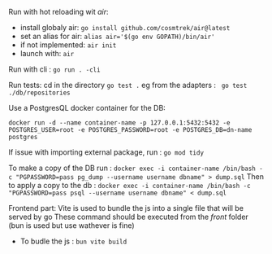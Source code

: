 Run with hot reloading wit *air*:
- install globaly air: `go install github.com/cosmtrek/air@latest`
- set an alias for air: `alias air='$(go env GOPATH)/bin/air'`
- if not implemented: `air init`
- launch with: `air`

Run with cli :
`go run . -cli`

Run tests:
cd in the directory `go test .` eg from the adapters : ` go test ./db/repositories`

Use a PostgresQL docker container for the DB:

```docker run -d --name container-name -p 127.0.0.1:5432:5432 -e POSTGRES_USER=root -e POSTGRES_PASSWORD=root -e POSTGRES_DB=dn-name postgres```

If issue with importing external package, run : `go mod tidy`

To make a copy of the DB run :
`docker exec -i container-name /bin/bash -c "PGPASSWORD=pass pg_dump --username username dbname" > dump.sql`
Then to apply a copy to the db :
`docker exec -i container-name /bin/bash -c "PGPASSWORD=pass psql --username username dbname" < dump.sql`

Frontend part:
Vite is used to bundle the js into a single file that will be served by go
These command should be executed from the *front* folder (bun is used but use wathever is fine)

- To budle the js : `bun vite build`
